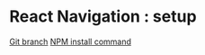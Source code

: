 # React Navigation : setup 


[Git branch](https://github.com/codiku/react-native-meteo/tree/013-EN-setup-navigation)
[NPM install command](https://raw.githubusercontent.com/codiku/ressources/master/react_navigation_lib_to_install.txt)